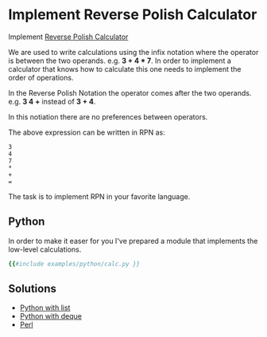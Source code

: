 # Implement Reverse Polish Calculator


Implement [Reverse Polish Calculator](https://en.wikipedia.org/wiki/Reverse_Polish_notation)


We are used to write calculations using the infix notation where the operator is between the two operands. e.g. <b>3 + 4 * 7</b>. In order to implement a calculator that knows how to calculate this
one needs to implement the order of operations.

In the Reverse Polish Notation the operator comes after the two operands. e.g. <b>3 4 +</b> instead of <b>3 + 4</b>.

In this notiation there are no preferences between operators.

The above expression can be written in RPN as:

```
3
4
7
*
+
=
```

The task is to implement RPN in your favorite language.

## Python

In order to make it easer for you I've prepared a module that implements the low-level calculations.

```ruby
{{#include examples/python/calc.py }}
```


## Solutions
* [Python with list](https://code-maven.com/slides/python/solution-stack)
* [Python with deque](https://code-maven.com/slides/python/solution-stack-deque)
* [Perl](https://code-maven.com/slides/perl-programming/stack-implementation)

